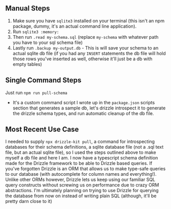 ## Manual Steps

1. Make sure you have `sqlite3` installed on your terminal (this isn't an npm package, dummy, it's an actual command line application).
2. Run `sqlite3 :memory:`
3. Then run `.read my-schema.sql` (replace `my-schema` with whatever path you have to your sql schema file)
4. Lastly run `.backup my-output.db` - This is will save your schema to an actual sqlite db file (if you had any `INSERT` statements the db file will hold those rows you've inserted as well, otherwise it'll just be a db with empty tables)

## Single Command Steps

Just run `npm run pull-schema`

- It's a custom command script I wrote up in the `package.json` scripts section that generates a sample db, let's drizzle introspect it to generate the drizzle schema types, and run automatic cleanup of the db file.

## Most Recent Use Case

I needed to supply `npx drizzle-kit pull`, a command for introspecting databases for their schema definitions, a sqlite database file (not a .sql text file, but an actual sqlite file), so I used the steps outlined above to make myself a db file and here I am. I now have a typescript schema definition made for the Drizzle framework to be able to Drizzle based queries. If you've forgotten Drizzle is an ORM that allows us to make type-safe queries to our database (with autocomplete for column names and everything!). Unlike other ORMs however, Drizzle lets us keep using our familiar SQL query constructs without screwing us on performance due to crazy ORM abstractions. I'm ultimately planning on trying to use Drizzle for querying the database from now on instead of writing plain SQL (although, it'll be pretty darn close to it)
